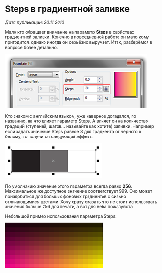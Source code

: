 # Steps в градиентной заливке

_Дата публикации: 20.11.2010_

Мало кто обращает внимание на параметр **Steps** в свойствах градиентной заливки. Конечно в повседневной работе он мало кому пригодится, однако иногда он серьёзно выручает. Итак, разберёмся в вопросе более детально.

![Steps в градиентной заливке](./4950447e-9727-4a92-a323-051b0ed45104.png)

Кто знаком с английским языком, уже наверное догадался, по названию, на что влияет параметр Steps. А влияет он на количество градаций (ступеней, шагов... называйте как хотите) заливки. Например если задать значение Steps равное 3 для градиента от чёрного к белому, то получится следующий эффект:

![Steps в градиентной заливке](./04b77703-a10b-48b6-a712-0de914eb5d8f.png)

По умолчанию значение этого параметра всегда равно **256**. Максимальное же доступное значение соответствует 999\. Оно может понадобиться для больших фоновых градиентов с сильно отличающимися цветами. Хочу сразу сказать что не стоит использовать значения больше 256 для печати, а вот для веба пожалуйста.

Небольшой пример использования параметра Steps:

![Steps в градиентной заливке](./96d3f57c-2df3-4e48-a6f6-5a8cfa2529d0.png)
